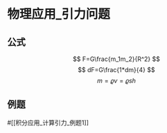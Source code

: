 # 物理应用_引力问题

## 公式
$$
F=G\frac{m_1m_2}{R^2}
$$
$$
dF=G\frac{1*dm}{4}
$$
$$
m={\varrho}v={\varrho}sh
$$

## 例题
#[[积分应用_计算引力_例题1]]